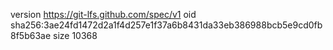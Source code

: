 version https://git-lfs.github.com/spec/v1
oid sha256:3ae24fd1472d2a1f4d257e1f37a6b8431da33eb386988bcb5e9cd0fb8f5b63ae
size 10368
